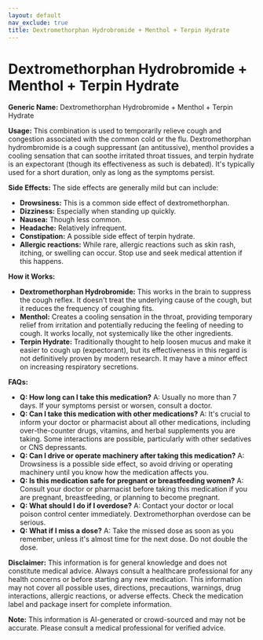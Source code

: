 ```yaml
---
layout: default
nav_exclude: true
title: Dextromethorphan Hydrobromide + Menthol + Terpin Hydrate
---
```


# Dextromethorphan Hydrobromide + Menthol + Terpin Hydrate

**Generic Name:** Dextromethorphan Hydrobromide + Menthol + Terpin Hydrate

**Usage:** This combination is used to temporarily relieve cough and congestion associated with the common cold or the flu.  Dextromethorphan hydrombromide is a cough suppressant (an antitussive), menthol provides a cooling sensation that can soothe irritated throat tissues, and terpin hydrate is an expectorant (though its effectiveness as such is debated).  It's typically used for a short duration, only as long as the symptoms persist.

**Side Effects:**  The side effects are generally mild but can include:

* **Drowsiness:** This is a common side effect of dextromethorphan.
* **Dizziness:** Especially when standing up quickly.
* **Nausea:**  Though less common.
* **Headache:**  Relatively infrequent.
* **Constipation:** A possible side effect of terpin hydrate.
* **Allergic reactions:**  While rare, allergic reactions such as skin rash, itching, or swelling can occur.  Stop use and seek medical attention if this happens.


**How it Works:**

* **Dextromethorphan Hydrobromide:** This works in the brain to suppress the cough reflex. It doesn't treat the underlying cause of the cough, but it reduces the frequency of coughing fits.
* **Menthol:** Creates a cooling sensation in the throat, providing temporary relief from irritation and potentially reducing the feeling of needing to cough.  It works locally, not systemically like the other ingredients.
* **Terpin Hydrate:**  Traditionally thought to help loosen mucus and make it easier to cough up (expectorant), but its effectiveness in this regard is not definitively proven by modern research. It may have a minor effect on increasing respiratory secretions.


**FAQs:**

* **Q: How long can I take this medication?**  A:  Usually no more than 7 days. If your symptoms persist or worsen, consult a doctor.
* **Q: Can I take this medication with other medications?** A:  It's crucial to inform your doctor or pharmacist about all other medications, including over-the-counter drugs, vitamins, and herbal supplements you are taking. Some interactions are possible, particularly with other sedatives or CNS depressants.
* **Q: Can I drive or operate machinery after taking this medication?** A:  Drowsiness is a possible side effect, so avoid driving or operating machinery until you know how the medication affects you.
* **Q: Is this medication safe for pregnant or breastfeeding women?** A: Consult your doctor or pharmacist before taking this medication if you are pregnant, breastfeeding, or planning to become pregnant.
* **Q: What should I do if I overdose?** A: Contact your doctor or local poison control center immediately.  Dextromethorphan overdose can be serious.
* **Q:  What if I miss a dose?** A: Take the missed dose as soon as you remember, unless it's almost time for the next dose. Do not double the dose.


**Disclaimer:** This information is for general knowledge and does not constitute medical advice. Always consult a healthcare professional for any health concerns or before starting any new medication.  This information may not cover all possible uses, directions, precautions, warnings, drug interactions, allergic reactions, or adverse effects.  Check the medication label and package insert for complete information.


**Note:** This information is AI-generated or crowd-sourced and may not be accurate. Please consult a medical professional for verified advice.